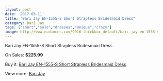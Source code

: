 ```yaml
---
layout: post
date: '2017-03-11'
title: "Bari Jay EN-1555-S Short Strapless Bridesmaid Dress"
category: Bari Jay
tags: ["short","sale","dresses","unique","crazy"]
image: http://www.eudances.com/9916-thickbox_default/bari-jay-en-1555-s-short-strapless-bridesmaid-dress.jpg
---
```

Bari Jay EN-1555-S Short Strapless Bridesmaid Dress

On Sales: **$225.99**
<a href="https://www.eudances.com/en/bari-jay/3262-bari-jay-en-1555-s-short-strapless-bridesmaid-dress.html"><amp-img layout="responsive" width="600" height="600" src="//www.eudances.com/9916-thickbox_default/bari-jay-en-1555-s-short-strapless-bridesmaid-dress.jpg" alt="Bari Jay EN-1555-S Short Strapless Bridesmaid Dress 0" /></a>

Buy it: [Bari Jay EN-1555-S Short Strapless Bridesmaid Dress](https://www.eudances.com/en/bari-jay/3262-bari-jay-en-1555-s-short-strapless-bridesmaid-dress.html "Bari Jay EN-1555-S Short Strapless Bridesmaid Dress")

View more: [Bari Jay](https://www.eudances.com/en/56-bari-jay "Bari Jay")